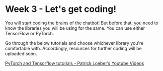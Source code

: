 # Week 3 - Let's get coding!

You will start coding the brains of the chatbot! But before that, you need to know the libraries you will be using for the same. You can use either TensorFlow or PyTorch. 

Go through the below tutorials and choose whichever library you're comfortable with. Accordingly, resources for further coding will be uploaded soon.

[PyTorch and Tensorflow tutorials - Patrick Loeber’s Youtube Videos](https://www.youtube.com/@patloeber)
